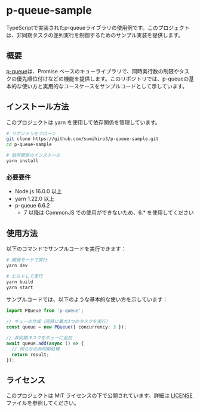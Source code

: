 # p-queue-sample

TypeScriptで実装されたp-queueライブラリの使用例です。このプロジェクトは、非同期タスクの並列実行を制御するためのサンプル実装を提供します。

## 概要

[p-queue](https://github.com/sindresorhus/p-queue)は、Promise ベースのキューライブラリで、同時実行数の制限やタスクの優先順位付けなどの機能を提供します。このリポジトリでは、p-queueの基本的な使い方と実用的なユースケースをサンプルコードとして示しています。

## インストール方法

このプロジェクトは yarn を使用して依存関係を管理しています。

```bash
# リポジトリをクローン
git clone https://github.com/sumihiro3/p-queue-sample.git
cd p-queue-sample

# 依存関係のインストール
yarn install
```

### 必要要件

- Node.js 16.0.0 以上
- yarn 1.22.0 以上
- p-queue 6.6.2
    - 7 以降は CommonJS での使用ができないため、6.* を使用してください

## 使用方法

以下のコマンドでサンプルコードを実行できます：

```bash
# 開発モードで実行
yarn dev

# ビルドして実行
yarn build
yarn start
```

サンプルコードでは、以下のような基本的な使い方を示しています：

```typescript
import PQueue from 'p-queue';

// キューの作成（同時に最大3つのタスクを実行）
const queue = new PQueue({ concurrency: 3 });

// 非同期タスクをキューに追加
await queue.add(async () => {
  // 何らかの非同期処理
  return result;
});
```

## ライセンス

このプロジェクトは MIT ライセンスの下で公開されています。詳細は [LICENSE](LICENSE) ファイルを参照してください。
